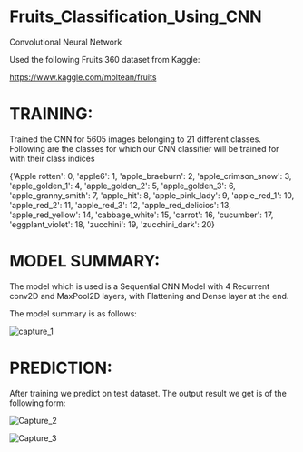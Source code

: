 # Fruits_Classification_Using_CNN
Convolutional Neural Network

Used the following Fruits 360 dataset from Kaggle:

https://www.kaggle.com/moltean/fruits

# TRAINING:

Trained the CNN for 5605 images belonging to 21 different classes. Following are the classes for which our CNN classifier will be trained for with their class indices

{'Apple rotten': 0,
 'apple6': 1,
 'apple_braeburn': 2,
 'apple_crimson_snow': 3,
 'apple_golden_1': 4,
 'apple_golden_2': 5,
 'apple_golden_3': 6,
 'apple_granny_smith': 7,
 'apple_hit': 8,
 'apple_pink_lady': 9,
 'apple_red_1': 10,
 'apple_red_2': 11,
 'apple_red_3': 12,
 'apple_red_delicios': 13,
 'apple_red_yellow': 14,
 'cabbage_white': 15,
 'carrot': 16,
 'cucumber': 17,
 'eggplant_violet': 18,
 'zucchini': 19,
 'zucchini_dark': 20}
 
 # MODEL SUMMARY:
 
 The model which is used is a Sequential CNN Model with 4 Recurrent conv2D and MaxPool2D layers, with Flattening and Dense layer at the end. 
 
 The model summary is as follows:
 
 ![capture_1](https://user-images.githubusercontent.com/58310295/134747304-6622db7e-7be3-495a-8d8a-63358ecd12a3.JPG)

# PREDICTION:

After training we predict on test dataset. The output result we get is of the following form:

![Capture_2](https://user-images.githubusercontent.com/58310295/134747595-0693f378-0310-4dfa-ad17-7a83a3113c2f.JPG)

![Capture_3](https://user-images.githubusercontent.com/58310295/134747646-0e78d97e-08d4-4a94-b1b2-509205457094.JPG)
